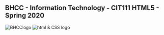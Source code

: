 ## BHCC - Information Technology - CIT111 HTML5 - Spring 2020

![BHCClogo](https://services.jsatech.com/custom/cached/104/images/header_image.jpg)
![html & CSS logo](https://miro.medium.com/max/792/1*lJ32Bl-lHWmNMUSiSq17gQ.png)
